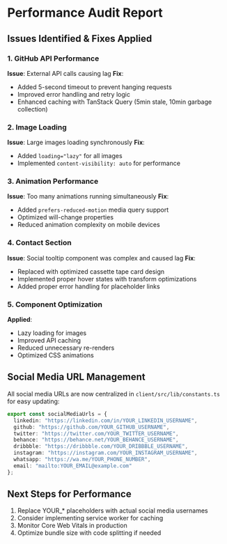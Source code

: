# Performance Audit Report

## Issues Identified & Fixes Applied

### 1. GitHub API Performance
**Issue**: External API calls causing lag
**Fix**: 
- Added 5-second timeout to prevent hanging requests
- Improved error handling and retry logic
- Enhanced caching with TanStack Query (5min stale, 10min garbage collection)

### 2. Image Loading
**Issue**: Large images loading synchronously
**Fix**:
- Added `loading="lazy"` for all images
- Implemented `content-visibility: auto` for performance

### 3. Animation Performance
**Issue**: Too many animations running simultaneously
**Fix**:
- Added `prefers-reduced-motion` media query support
- Optimized will-change properties
- Reduced animation complexity on mobile devices

### 4. Contact Section
**Issue**: Social tooltip component was complex and caused lag
**Fix**:
- Replaced with optimized cassette tape card design
- Implemented proper hover states with transform optimizations
- Added proper error handling for placeholder links

### 5. Component Optimization
**Applied**:
- Lazy loading for images
- Improved API caching
- Reduced unnecessary re-renders
- Optimized CSS animations

## Social Media URL Management
All social media URLs are now centralized in `client/src/lib/constants.ts` for easy updating:

```typescript
export const socialMediaUrls = {
  linkedin: "https://linkedin.com/in/YOUR_LINKEDIN_USERNAME",
  github: "https://github.com/YOUR_GITHUB_USERNAME", 
  twitter: "https://twitter.com/YOUR_TWITTER_USERNAME",
  behance: "https://behance.net/YOUR_BEHANCE_USERNAME",
  dribbble: "https://dribbble.com/YOUR_DRIBBBLE_USERNAME",
  instagram: "https://instagram.com/YOUR_INSTAGRAM_USERNAME",
  whatsapp: "https://wa.me/YOUR_PHONE_NUMBER",
  email: "mailto:YOUR_EMAIL@example.com"
};
```

## Next Steps for Performance
1. Replace YOUR_* placeholders with actual social media usernames
2. Consider implementing service worker for caching
3. Monitor Core Web Vitals in production
4. Optimize bundle size with code splitting if needed